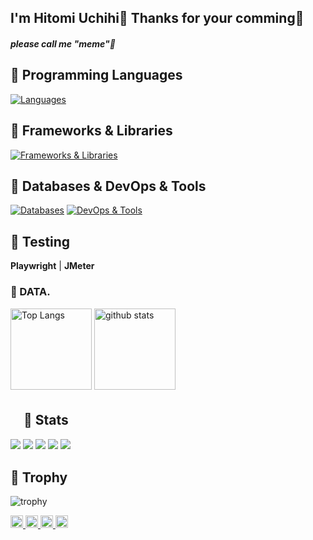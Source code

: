 ## I'm Hitomi Uchihi🙌 Thanks for your comming🎉
##### please call me "meme"👀

## 🌱 Programming Languages
[![Languages](https://skillicons.dev/icons?i=js,ts,py,ruby,html,css)](https://skillicons.dev)

## 🌱 Frameworks & Libraries
[![Frameworks & Libraries](https://skillicons.dev/icons?i=react,nextjs,nodejs,express,prisma,rails,django,fastapi)](https://skillicons.dev)

## 🌱 Databases & DevOps & Tools
[![Databases](https://skillicons.dev/icons?i=postgres,mysql,redis)](https://skillicons.dev)   [![DevOps & Tools](https://skillicons.dev/icons?i=docker,aws,github)](https://skillicons.dev)

## 🌱 Testing
**Playwright** | **JMeter**

### 🌱 DATA.

  <img alt="Top Langs" height="130px" src="https://github-readme-stats.vercel.app/api/top-langs/?username=hitomiuchihi&layout=compact&show_icons=true&theme=gruvbox" />
  <img alt="github stats" height="130px" src="https://github-readme-stats.vercel.app/api?username=hitomiuchihi&show_icons=true&theme=gruvbox" />

## 　🌱 Stats
![](http://github-profile-summary-cards.vercel.app/api/cards/profile-details?username=hitomiuchihi&theme=gruvbox)
![](http://github-profile-summary-cards.vercel.app/api/cards/repos-per-language?username=hitomiuchihi&theme=gruvbox)
![](http://github-profile-summary-cards.vercel.app/api/cards/most-commit-language?username=hitomiuchihi&theme=gruvbox)
![](http://github-profile-summary-cards.vercel.app/api/cards/stats?username=hitomiuchihi&theme=gruvbox)
![](http://github-profile-summary-cards.vercel.app/api/cards/productive-time?username=hitomiuchihi&theme=gruvbox&utcOffset=9)

## 🌱 Trophy
![trophy](https://github-profile-trophy.vercel.app/?username=hitomiuchihi&theme=gruvbox)


<p align="left">
  <a href="https://github.com/hitomiuchihi">
    <img height="20" src="https://komarev.com/ghpvc/?username=hitomiuchihi&color=orange" />
  </a>
  <a href="https://github.com/hitomiuchihi">
    <img height="20" src="https://img.shields.io/github/followers/hitomiuchihi?label=Follow&logo=github&style=flat&color=orange&labelColor=7B3F00" />
  </a>
  <a href="http://qiita.com/pecobita">
    <img height="20" src="https://qiita-badge.apiapi.app/s/pecobita/posts.svg" />
  </a>
  <a href="http://qiita.com/pecobita">
    <img height="20" src="https://qiita-badge.apiapi.app/s/pecobita/contributions.svg" />
  </a>
</p>

